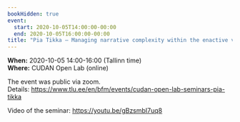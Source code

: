 ```yaml
---
bookHidden: true
event:
  start: 2020-10-05T14:00:00-00:00
  end: 2020-10-05T16:00:00-00:00
title: "Pia Tikka – Managing narrative complexity within the enactive virtuality framework."
---
```


**When:** 2020-10-05 14:00-16:00 (Tallinn time)  
**Where:** CUDAN Open Lab (online)  

The event was public via zoom.  
Details: <https://www.tlu.ee/en/bfm/events/cudan-open-lab-seminars-pia-tikka> 

Video of the seminar: https://youtu.be/gBzsmbI7uq8
